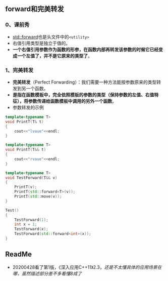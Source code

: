 ## forward和完美转发

### 0、课前秀

+ [std::forward]( https://zh.cppreference.com/w/cpp/utility/forward )也是头文件中的`<utility>`
+ 右值引用类型是独立于值的。
+ **一个右值引用参数作为函数的形参，在函数内部再转发该参数的时候它已经变成一个左值了，并不是它原来的类型了**。

### 1、完美转发

+ **完美转发**（Perfect Forwarding）：我们需要一种方法能按参数原来的类型转发到另一个函数。
+ **是指在函数模板中，完全依照模板的参数的类型（保持参数的左值、右值特征），将参数传递给函数模板中调用的另外一个函数**。
+ 参数转发的示例

```cpp
template<typename T>
void PrintT(T& t)
{
    cout<<"lvaue"<<endl;
}

template<typename T>
void PrintT(T&& t)
{
    cout<<"rvaue"<<endl;
}

template<typename T>
void TestForward(T&& v)
{
    PrintT(v);
    PrintT(std::forward<T>(v));
    PrintT(std::move(v));
}

Test()
{
    TestForward(1);
    int x = 1;
    TestForward(x);
    TestForward(std::forward<int>(x));
}
```

## ReadMe

+ 20200428看了第1版，《深入应用C++11》2.3，*还是不太懂具体的应用场景在哪，虽然描述部分差不多看懂8成了*